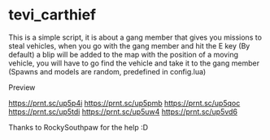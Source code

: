 # tevi_carthief

This is a simple script, it is about a gang member that gives you missions to steal vehicles, when you go with the gang member and hit the E key (By default) a blip will be added to the map with the position of a moving vehicle, you will have to go find the vehicle and take it to the gang member
(Spawns and models are random, predefined in config.lua)

Preview

https://prnt.sc/up5p4i 
https://prnt.sc/up5pmb 
https://prnt.sc/up5qoc 
https://prnt.sc/up5tdi 
https://prnt.sc/up5uw4 
https://prnt.sc/up5vd6 


Thanks to RockySouthpaw for the help :D

